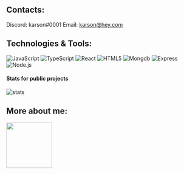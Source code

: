 ## Contacts:

Discord: karson#0001
Email: karson@hey.com

## Technologies & Tools:
![JavaScript](https://img.shields.io/badge/JavaScript-323330?style=for-the-badge&logo=javascript&logoColor=F7DF1E)
![TypeScript](https://img.shields.io/badge/typescript-323330.svg?style=for-the-badge&logo=typescript&logoColor=blue)
![React](https://img.shields.io/badge/react-323330.svg?style=for-the-badge&logo=react&logoColor=61dafb)
![HTML5](https://img.shields.io/badge/html5-323330.svg?style=for-the-badge&logo=html5&logoColor=orange)
![Mongdb](https://img.shields.io/badge/mongodb-323330.svg?style=for-the-badge&logo=mongodb&logoColor=green)
![Express](https://img.shields.io/badge/express-323330.svg?style=for-the-badge&logo=express&logoColor=259dff)
![Node.js](https://img.shields.io/badge/node.js-323330.svg?style=for-the-badge&logo=node.js&logoColor=green)


#### Stats for public projects
![stats](	https://github-readme-stats.vercel.app/api?username=kars0nn&theme=blue-green)


## More about me:
<img src="https://images.credly.com/size/680x680/images/40d75658-d28b-4a28-8bff-bea3ab502778/ITF_2B_Logo_Certified.png" width="120px" height="120px" />
